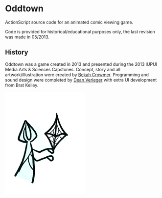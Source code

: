 # Oddtown

ActionScript source code for an animated comic viewing game.

Code is provided for historical/educational purposes only, the last revision was made in 05/2013.

## History

Oddtown was a game created in 2013 and presented during the 2013 IUPUI Media Arts & Sciences Capstones. Concept, story and all artwork/illustration were  created by [Bekah Crowmer](https://www.instagram.com/mushmuse/). Programming and sound design were completed by [Dean Verleger](https://github.com/deanbot) with extra UI development from Brat Kelley.

![oddtown moon goddess](https://github.com/deanbot/oddtown/raw/master/oddtown-moon-goddess.png)